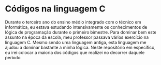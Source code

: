 # Códigos na linguagem C
Durante o terceiro ano do ensino médio integrado com o técnico em informática, eu estava estudando intensivamente os conhecimentos de lógica de programação durante o primeiro bimestre. Para dominar bem este assunto na época da escola, meu professor passava vários exercício na linguagem C. Mesmo sendo uma linguagem antiga, esta linguagem me ajudou a dominar bastante a minha lógica. Neste repositório em específico, eu irei colocar a maioria dos códigos que realizei no decorrer daquele período
